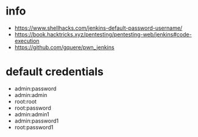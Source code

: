 # info
* https://www.shellhacks.com/jenkins-default-password-username/
* https://book.hacktricks.xyz/pentesting/pentesting-web/jenkins#code-execution
* https://github.com/gquere/pwn_jenkins

# default credentials
* admin:password
* admin:admin
* root:root
* root:password
* admin:admin1
* admin:password1
* root:password1
